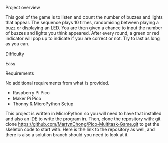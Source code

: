 Project overview

This goal of the game is to listen and count the number of buzzes and lights that appear. The sequence plays 10 times, randomising between playing a buzz or displaying an LED. You are then given a chance to input the number of buzzes and lights you think appeared. After every round, a green or red indicator will pop up to indicate if you are correct or not. Try to last as long as you can.

Difficulty

Easy

Requirements

No additional requirements from what is provided.

- Raspberry Pi Pico
- Maker Pi Pico
- Thonny & MicroPython
Setup

This project is written in MicroPython so you will need to have that installed and also an IDE to write the program in. Then, clone the repository with: git clone https://github.com/MartynChong/Pico-Multitask-Game.git to get the skeleton code to start with. Here is the link to the repository as well, and there is also a solution branch should you need to look at it.
